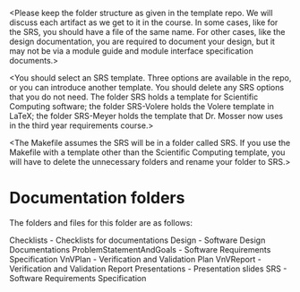 <Please keep the folder structure as given in the template repo.  We will
discuss each artifact as we get to it in the course.  In some cases, like for
the SRS, you should have a file of the same name.  For other cases, like the
design documentation, you are required to document your design, but it may not
be via a module guide and module interface specification documents.>

<The files and folders have been set-up with tex files that have external links
so that cross-referencing is possible between documents.>

<The tex files Common.tex so that they can share definitions.>

<The files use Comments.tex so that the comments package can be used to embed
comments into the generated pdf.  Comments can be set to false so that they do
not appear.>

<None of the files are complete templates.  You will need to add extra
information.  They are just intended to be a starting point.>

<You should select an SRS template.  Three options are available in the repo, or
you can introduce another template. You should delete any SRS options that you do
not need. The folder SRS holds a template for Scientific Computing software;
the folder SRS-Volere holds the Volere template in LaTeX; the folder SRS-Meyer holds
the template that Dr. Mosser now uses in the third year requirements course.>

<The Makefile assumes the SRS will be in a folder called SRS.  If you use the Makefile
with a template other than the Scientific Computing template, you will have to delete
the unnecessary folders and rename your folder to SRS.>
# Documentation folders

The folders and files for this folder are as follows:

Checklists - Checklists for documentations
Design - Software Design Documentations
ProblemStatementAndGoals - Software Requirements Specification 
VnVPlan - Verification and Validation Plan
VnVReport - Verification and Validation Report
Presentations - Presentation slides
SRS - Software Requirements Specification

